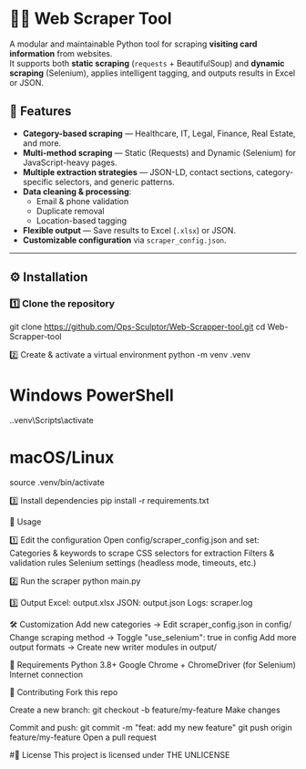 # 🕵️‍♂️ Web Scraper Tool

A modular and maintainable Python tool for scraping **visiting card information** from websites.  
It supports both **static scraping** (`requests` + BeautifulSoup) and **dynamic scraping** (Selenium), applies intelligent tagging, and outputs results in Excel or JSON.


## 📌 Features
- **Category-based scraping** — Healthcare, IT, Legal, Finance, Real Estate, and more.
- **Multi-method scraping** — Static (Requests) and Dynamic (Selenium) for JavaScript-heavy pages.
- **Multiple extraction strategies** — JSON-LD, contact sections, category-specific selectors, and generic patterns.
- **Data cleaning & processing**:
  - Email & phone validation
  - Duplicate removal
  - Location-based tagging
- **Flexible output** — Save results to Excel (`.xlsx`) or JSON.
- **Customizable configuration** via `scraper_config.json`.
---

## ⚙️ Installation
### 1️⃣ Clone the repository
git clone https://github.com/Ops-Sculptor/Web-Scrapper-tool.git
cd Web-Scrapper-tool

2️⃣ Create & activate a virtual environment
python -m venv .venv
# Windows PowerShell
.\.venv\Scripts\activate
# macOS/Linux
source .venv/bin/activate

3️⃣ Install dependencies
pip install -r requirements.txt

🚀 Usage

1️⃣ Edit the configuration
Open config/scraper_config.json and set:
Categories & keywords to scrape
CSS selectors for extraction
Filters & validation rules
Selenium settings (headless mode, timeouts, etc.)

2️⃣ Run the scraper
python main.py

3️⃣ Output
Excel: output.xlsx
JSON: output.json
Logs: scraper.log

🛠 Customization
Add new categories → Edit scraper_config.json in config/
Change scraping method → Toggle "use_selenium": true in config
Add more output formats → Create new writer modules in output/

📜 Requirements
Python 3.8+
Google Chrome + ChromeDriver (for Selenium)
Internet connection

🤝 Contributing
Fork this repo

Create a new branch:
git checkout -b feature/my-feature
Make changes

Commit and push:
git commit -m "feat: add my new feature"
git push origin feature/my-feature
Open a pull request


#📄 License
This project is licensed under THE UNLICENSE

